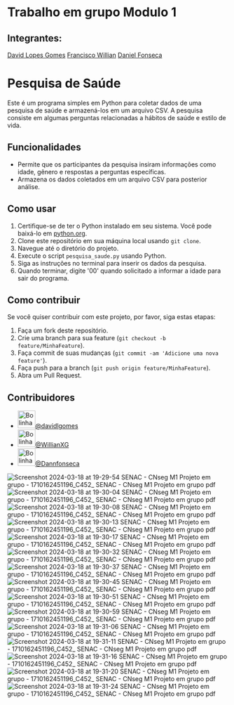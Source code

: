 # Trabalho em grupo Modulo 1
## Integrantes: 
<a href="https://github.com/davidlgomes">David Lopes Gomes</a>
<a href="https://github.com/WillianXG">Francisco Willian</a>
<a href="https://github.com/Dannfonseca">Daniel Fonseca</a>

# Pesquisa de Saúde

Este é um programa simples em Python para coletar dados de uma pesquisa de saúde e armazená-los em um arquivo CSV. A pesquisa consiste em algumas perguntas relacionadas a hábitos de saúde e estilo de vida.

## Funcionalidades

- Permite que os participantes da pesquisa insiram informações como idade, gênero e respostas a perguntas específicas.
- Armazena os dados coletados em um arquivo CSV para posterior análise.

## Como usar

1. Certifique-se de ter o Python instalado em seu sistema. Você pode baixá-lo em [python.org](https://www.python.org/).
2. Clone este repositório em sua máquina local usando `git clone`.
3. Navegue até o diretório do projeto.
4. Execute o script `pesquisa_saude.py` usando Python.
5. Siga as instruções no terminal para inserir os dados da pesquisa.
6. Quando terminar, digite '00' quando solicitado a informar a idade para sair do programa.

## Como contribuir

Se você quiser contribuir com este projeto, por favor, siga estas etapas:

1. Faça um fork deste repositório.
2. Crie uma branch para sua feature (`git checkout -b feature/MinhaFeature`).
3. Faça commit de suas mudanças (`git commit -am 'Adicione uma nova feature'`).
4. Faça push para a branch (`git push origin feature/MinhaFeature`).
5. Abra um Pull Request.

## Contribuidores

-  <img src="https://avatars.githubusercontent.com/u/47571290?v=4" alt="Bolinha2" style="width: 40px; height: 40px;">[@davidlgomes](https://github.com/davidlgomes)
- <img src="https://avatars.githubusercontent.com/u/113522254?v=4" alt="Bolinha1" style="width: 40px; height: 40px;">[@WillianXG](https://github.com/WillianXG)
- <img src="https://avatars.githubusercontent.com/u/114073975?v=4" alt="Bolinha3" style="width: 40px; height: 40px;">[@Dannfonseca](https://github.com/Dannfonseca)

![Screenshot 2024-03-18 at 19-29-54 SENAC - CNseg M1 Projeto em grupo - 1710162451196_C452_ SENAC - CNseg M1 Projeto em grupo pdf](https://github.com/davidlgomes/trabalhoGrupo1/assets/47571290/e5afe4f5-6484-40f3-8f90-ae85e5907637)
![Screenshot 2024-03-18 at 19-30-04 SENAC - CNseg M1 Projeto em grupo - 1710162451196_C452_ SENAC - CNseg M1 Projeto em grupo pdf](https://github.com/davidlgomes/trabalhoGrupo1/assets/47571290/7b7b45c0-476e-4014-9309-2001533300e7)
![Screenshot 2024-03-18 at 19-30-08 SENAC - CNseg M1 Projeto em grupo - 1710162451196_C452_ SENAC - CNseg M1 Projeto em grupo pdf](https://github.com/davidlgomes/trabalhoGrupo1/assets/47571290/beb28fc4-c1b9-48fe-85dc-ebf8686361a1)
![Screenshot 2024-03-18 at 19-30-13 SENAC - CNseg M1 Projeto em grupo - 1710162451196_C452_ SENAC - CNseg M1 Projeto em grupo pdf](https://github.com/davidlgomes/trabalhoGrupo1/assets/47571290/cb4128a6-5f9d-46f0-bcae-516c39c4bfe0)
![Screenshot 2024-03-18 at 19-30-17 SENAC - CNseg M1 Projeto em grupo - 1710162451196_C452_ SENAC - CNseg M1 Projeto em grupo pdf](https://github.com/davidlgomes/trabalhoGrupo1/assets/47571290/56e53a26-176f-4bbb-a96a-8b1507a023d8)
![Screenshot 2024-03-18 at 19-30-32 SENAC - CNseg M1 Projeto em grupo - 1710162451196_C452_ SENAC - CNseg M1 Projeto em grupo pdf](https://github.com/davidlgomes/trabalhoGrupo1/assets/47571290/21e03591-d0f7-493e-887e-fa5d2ad15a26)
![Screenshot 2024-03-18 at 19-30-37 SENAC - CNseg M1 Projeto em grupo - 1710162451196_C452_ SENAC - CNseg M1 Projeto em grupo pdf](https://github.com/davidlgomes/trabalhoGrupo1/assets/47571290/639bae1b-0c76-4e37-a6a3-69a3420b90ae)
![Screenshot 2024-03-18 at 19-30-45 SENAC - CNseg M1 Projeto em grupo - 1710162451196_C452_ SENAC - CNseg M1 Projeto em grupo pdf](https://github.com/davidlgomes/trabalhoGrupo1/assets/47571290/593b131a-adb4-4398-8150-b895148819f4)
![Screenshot 2024-03-18 at 19-30-51 SENAC - CNseg M1 Projeto em grupo - 1710162451196_C452_ SENAC - CNseg M1 Projeto em grupo pdf](https://github.com/davidlgomes/trabalhoGrupo1/assets/47571290/0381190f-6f25-4dac-bf01-9092a496e154)
![Screenshot 2024-03-18 at 19-30-59 SENAC - CNseg M1 Projeto em grupo - 1710162451196_C452_ SENAC - CNseg M1 Projeto em grupo pdf](https://github.com/davidlgomes/trabalhoGrupo1/assets/47571290/cba46c20-08ae-4098-b559-afbefaf94f3d)
![Screenshot 2024-03-18 at 19-31-06 SENAC - CNseg M1 Projeto em grupo - 1710162451196_C452_ SENAC - CNseg M1 Projeto em grupo pdf](https://github.com/davidlgomes/trabalhoGrupo1/assets/47571290/dcefa352-1e94-4a0d-9855-b19e2407cb1d)
![Screenshot 2024-03-18 at 19-31-11 SENAC - CNseg M1 Projeto em grupo - 1710162451196_C452_ SENAC - CNseg M1 Projeto em grupo pdf](https://github.com/davidlgomes/trabalhoGrupo1/assets/47571290/fc823ac5-8405-4854-bf0e-c5bd4223f2eb)
![Screenshot 2024-03-18 at 19-31-16 SENAC - CNseg M1 Projeto em grupo - 1710162451196_C452_ SENAC - CNseg M1 Projeto em grupo pdf](https://github.com/davidlgomes/trabalhoGrupo1/assets/47571290/8b99db07-c58b-418e-bc78-756659748920)
![Screenshot 2024-03-18 at 19-31-20 SENAC - CNseg M1 Projeto em grupo - 1710162451196_C452_ SENAC - CNseg M1 Projeto em grupo pdf](https://github.com/davidlgomes/trabalhoGrupo1/assets/47571290/1b9154bf-a583-4842-bbc8-920695e4ba45)
![Screenshot 2024-03-18 at 19-31-24 SENAC - CNseg M1 Projeto em grupo - 1710162451196_C452_ SENAC - CNseg M1 Projeto em grupo pdf](https://github.com/davidlgomes/trabalhoGrupo1/assets/47571290/ce642561-c776-4c16-8c6b-2dfa7ba1201f)
